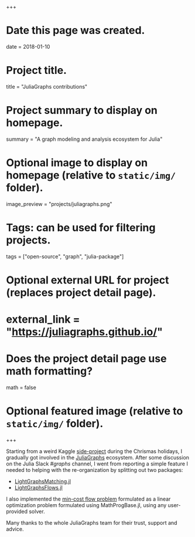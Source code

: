 +++
# Date this page was created.
date = 2018-01-10

# Project title.
title = "JuliaGraphs contributions"

# Project summary to display on homepage.
summary = "A graph modeling and analysis ecosystem for Julia"

# Optional image to display on homepage (relative to `static/img/` folder).
image_preview = "projects/juliagraphs.png"

# Tags: can be used for filtering projects.
tags = ["open-source", "graph", "julia-package"]

# Optional external URL for project (replaces project detail page).
# external_link = "https://juliagraphs.github.io/"

# Does the project detail page use math formatting?
math = false

# Optional featured image (relative to `static/img/` folder).

+++

Starting from a weird Kaggle [side-project](https://www.kaggle.com/c/santa-gift-matching)
during the Chrismas holidays, I gradually got involved in the [JuliaGraphs](https://juliagraphs.github.io/)
ecosystem. After some discussion on the Julia Slack *#graphs* channel,
I went from reporting a simple feature I needed to helping with the
re-organization by splitting out two packages:

* [LightGraphsMatching.jl](https://github.com/JuliaGraphs/LightGraphsMatching.jl)
* [LightGraphsFlows.jl](https://github.com/JuliaGraphs/LightGraphsFlows.jl)

I also implemented the
[min-cost flow problem](https://github.com/JuliaGraphs/LightGraphsFlows.jl/blob/master/src/mincost.jl)
formulated as a linear optimization problem formulated using MathProgBase.jl,
using any user-provided solver.

Many thanks to the whole JuliaGraphs team for their trust, support and advice.
